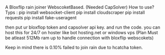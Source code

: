 A Bloxflip rain joiner WebscoketBased. (Needed CapSolver)
How to use?
Typs :
pip install websocket-client
pip install cloudscraper
pip install requests
pip install fake-useragent

then put ur bloxflop token and capsolver api key. and run the code. you can host this for 24/7 on hoster like bot hosting.net or windows vps (Plan Must be atleast 512Mb ram up to handle connection with bloxflip webscokets)

Keep in mind there is 0.10% failed to join rain due to hcatcha token.
